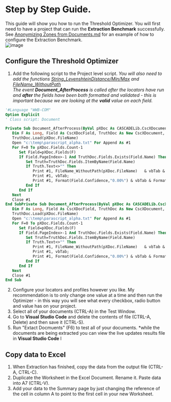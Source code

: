 # Step by Step Guide.
This guide will show you how to run the Threshold Optimizer. You will first need to have a project that can run the **Extraction Benchmark** successfully.  
See [Anonymizing Zones from Documents.md](Anonymizing%20Zones%20from%20Documents.md) for an example of how to configure the Extraction Benchmark.  
![image](https://user-images.githubusercontent.com/103566874/172147968-30214ab7-84df-434b-b434-a53b3ada4247.png)  

## Configure the Threshold Optimizer
1. Add the following script to the  Project level script.
*You will also need to add the functions [String_LevenshteinDistance/Min/Max](https://github.com/KofaxTransformation/KTScripts/blob/5f0141f7a1aac5d439f46074b54df956827f1cb8/FuzzyMatch.vb#L24) and [FileName_WithoutPath](https://github.com/KofaxTransformation/KTScripts/blob/a08c90037fc4d0cc200722557c3ecaab27a2ab4a/File%20System.vb#L80)  
The event  **Document_AfterProcess** is called after the locators have run and **after** the fields have been both formatted and validated - this is important because we are looking at the **valid** value on each field.*
```vb
'#Language "WWB-COM"
Option Explicit
' Class script: Document

Private Sub Document_AfterProcess(ByVal pXDoc As CASCADELib.CscXDocument)
   Dim F As Long, Field As CscXDocField, TruthDoc As New CscXDocument, Truth As CscXDocField
   TruthDoc.Load(pXDoc.FileName)
   Open "c:\temp\parascript_alpha.txt" For Append As #1
   For F=0 To pXDoc.Fields.Count-1
      Set Field=pXDoc.Fields(F)
      If Field.PageIndex>-1 And TruthDoc.Fields.Exists(Field.Name) Then
         Set Truth=TruthDoc.Fields.ItemByName(Field.Name)
         If Truth.Text<>"" Then
            Print #1, FileName_WithoutPath(pXDoc.FileName)   & vbTab & vbTab & Field.Name & vbTab & Truth.Text & vbTab & Field.Text;
            Print #1, vbTab;
            Print #1, Format(Field.Confidence,"0.00%") & vbTab & Format(String_LevenshteinDistance(Field.Text,Truth.Text,IgnoreCase:=True))
         End If
      End If
   Next
   Close #1
End SubPrivate Sub Document_AfterProcess(ByVal pXDoc As CASCADELib.CscXDocument)
   Dim F As Long, Field As CscXDocField, TruthDoc As New CscXDocument, Truth As CscXDocField
   TruthDoc.Load(pXDoc.FileName)
   Open "c:\temp\parascript_alpha.txt" For Append As #1
   For F=0 To pXDoc.Fields.Count-1
      Set Field=pXDoc.Fields(F)
      If Field.PageIndex>-1 And TruthDoc.Fields.Exists(Field.Name) Then
         Set Truth=TruthDoc.Fields.ItemByName(Field.Name)
         If Truth.Text<>"" Then
            Print #1, FileName_WithoutPath(pXDoc.FileName)   & vbTab & vbTab & Field.Name & vbTab & Truth.Text & vbTab & Field.Text;
            Print #1, vbTab;
            Print #1, Format(Field.Confidence,"0.00%") & vbTab & Format(String_LevenshteinDistance(Field.Text,Truth.Text,IgnoreCase:=True))
         End If
      End If
   Next
   Close #1
End Sub
```
2. Configure your locators and profiles however you like. My recommendation is to only change one value at a time and then run the Optimizer - in this way you will see what every checkbox, radio button and value has on your project. 
3. Select all of your documents (CTRL-A) in the Test Window.
4. Go to **Visual Studio Code** and delete the contents of file (CTRL-A, Delete) and then save it (CTRL-S).
5. Run "Extact Docmuents" (F6) to test all of your documents.
*while the documents are being extracted you can view the live updates results file in **Visual Studio Code** l
## Copy data to Excel
1. When Extraction has finished, copy the data from the output file (CTRL-A, CTRL-C).
2. Duplicate the Worksheet in the Excel Document. Rename it. Paste data into A7 (CTRL-V).
3. Add your data to the Summary page by just changing the reference of the cell in column A to point to the first cell in your new Worksheet.




